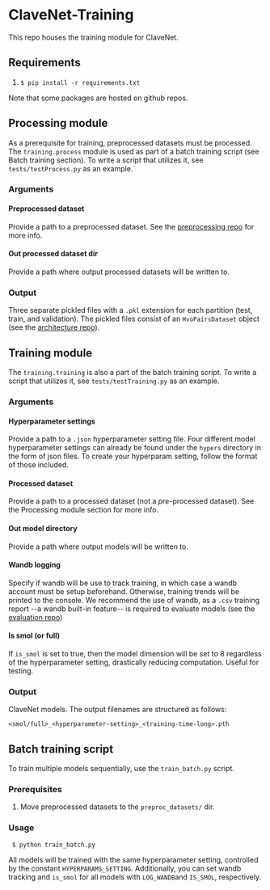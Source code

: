 # ClaveNet-Training

This repo  houses the training module for ClaveNet.

## Requirements

1. `$ pip install -r requirements.txt`

Note that some packages are hosted on github repos.

## Processing module

As a prerequisite for training, preprocessed datasets must be processed. The `training.process` module is used as part of a batch training script (see Batch training section). To write a script that utilizes it, see `tests/testProcess.py` as an example.`

### Arguments

#### Preprocessed dataset

Provide a path to a preprocessed dataset. See the [preprocessing repo](https://github.com/dafg05/ClaveNet-Preprocessing) for more info.

#### Out processed dataset dir

Provide a path where output processed datasets will be written to.

### Output

Three separate pickled files with a `.pkl` extension for each partition (test, train, and validation). The pickled files consist of an `HvoPairsDataset` object (see the [architecture repo](https://github.com/dafg05/ClaveNet-Architecture)).

## Training module

The `training.training` is also a part of the batch training script. To write a script that utilizes it, see `tests/testTraining.py` as an example.

### Arguments

#### Hyperparameter settings

Provide a path to a `.json` hyperparameter setting file. Four different model hyperparameter settings can already be found under the `hypers` directory in the form of json files. To create your hyperparam setting, follow the format of those included.

#### Processed dataset

Provide a path to a processed dataset (not a *pre*-processed dataset). See the Processing module section for more info.

#### Out model directory

Provide a path where output models will be written to.

#### Wandb logging

Specify if wandb will be use to track training, in which case a wandb account must be setup beforehand. Otherwise, training trends will be printed to the console. We recommend the use of wandb, as a `.csv` training report --a wandb built-in feature-- is required to evaluate models (see the [evaluation repo](https://github.com/dafg05/ClaveNet-Evaluation))

#### Is smol (or full)

If `is_smol` is set to true, then the model dimension will be set to 8 regardless of the hyperparameter setting, drastically reducing computation. Useful for testing.

### Output

ClaveNet models. The output filenames are structured as follows:

```
<smol/full>_<hyperparameter-setting>_<training-time-long>.pth
```

## Batch training script

To train multiple models sequentially, use the `train_batch.py` script. 

### Prerequisites

1. Move preprocessed datasets to the `preproc_datasets/` dir.

### Usage

``` $ python train_batch.py```

All models will be trained with the same hyperparameter setting, controlled by the constant `HYPERPARAMS_SETTING`. Additionally, you can set wandb tracking and `is_smol` for all models with `LOG_WANDB`and `IS_SMOL`, respectively.
